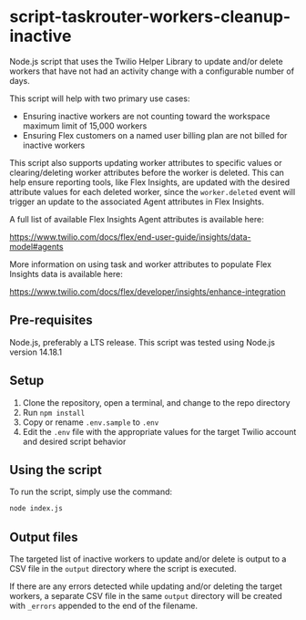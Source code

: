 # script-taskrouter-workers-cleanup-inactive
Node.js script that uses the Twilio Helper Library to update and/or delete workers that have not had an activity change with a configurable number of days.

This script will help with two primary use cases:

* Ensuring inactive workers are not counting toward the workspace maximum limit of 15,000 workers
* Ensuring Flex customers on a named user billing plan are not billed for inactive workers

This script also supports updating worker attributes to specific values or clearing/deleting worker attributes before the worker is deleted. This can help ensure reporting tools, like Flex Insights, are updated with the desired attribute values for each deleted worker, since the `worker.deleted` event will trigger an update to the associated Agent attributes in Flex Insights.

A full list of available Flex Insights Agent attributes is available here:

https://www.twilio.com/docs/flex/end-user-guide/insights/data-model#agents

More information on using task and worker attributes to populate Flex Insights data is available here:

https://www.twilio.com/docs/flex/developer/insights/enhance-integration

## Pre-requisites
Node.js, preferably a LTS release. This script was tested using Node.js version 14.18.1
 
## Setup
1. Clone the repository, open a terminal, and change to the repo directory
2. Run `npm install`
3. Copy or rename `.env.sample` to `.env`
4. Edit the `.env` file with the appropriate values for the target Twilio account and desired script behavior

## Using the script
To run the script, simply use the command:

```bash
node index.js
```

## Output files
The targeted list of inactive workers to update and/or delete is output to a CSV file in the `output` directory where the script is executed.

If there are any errors detected while updating and/or deleting the target workers, a separate CSV file in the same `output` directory will be created with `_errors` appended to the end of the filename.
